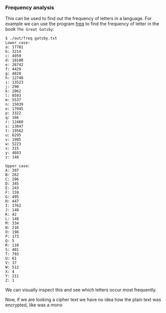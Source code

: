 ### Frequency analysis
This can be used to find out the frequency of letters in a language. For example
we can use the program [freq](../src/freq.c) to find the frequency of letter
in the book `The Great Gatsby`:
```console
$ ./out/freq gatsby.txt 
Lower case:
a: 17781
b: 3214
c: 4959
d: 10100
e: 26742
f: 4429
g: 4828
h: 12740
i: 13523
j: 290
k: 2062
l: 8593
m: 5537
n: 15039
o: 17045
p: 3322
q: 166
r: 12460
s: 13047
t: 19562
u: 6295
v: 1985
w: 5223
x: 315
y: 4683
z: 148

Upper case:
A: 397
B: 262
C: 206
D: 345
E: 243
F: 159
G: 495
H: 447
I: 1762
J: 148
K: 42
L: 148
M: 334
N: 216
O: 198
P: 173
Q: 5
R: 110
S: 401
T: 793
U: 61
V: 37
W: 512
X: 4
Y: 211
Z: 1
```
We can visually inspect this and see which letters occur most frequently. 

Now, if we are looking a cipher text we have no idea how the plain text was
encrypted, like was a mono
